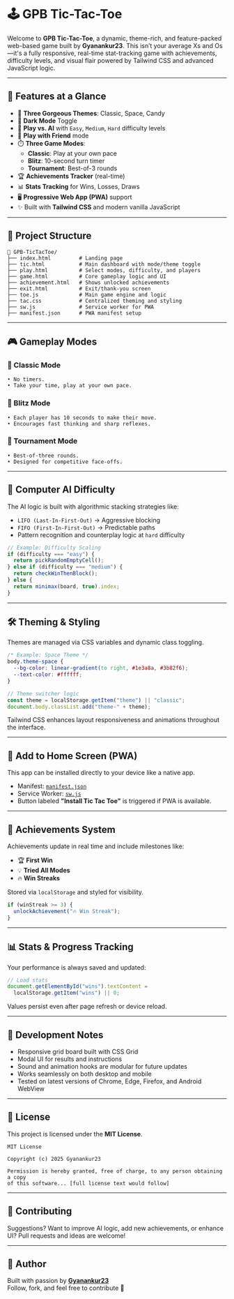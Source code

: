 # 🕹️ GPB Tic-Tac-Toe

Welcome to **GPB Tic-Tac-Toe**, a dynamic, theme-rich, and feature-packed web-based game built by **Gyanankur23**. This isn’t your average Xs and Os—it's a fully responsive, real-time stat-tracking game with achievements, difficulty levels, and visual flair powered by Tailwind CSS and advanced JavaScript logic.

---

## 🚀 Features at a Glance

- 🎨 **Three Gorgeous Themes**: Classic, Space, Candy
- 🌙 **Dark Mode** Toggle
- 🧠 **Play vs. AI** with `Easy`, `Medium`, `Hard` difficulty levels
- 🤝 **Play with Friend** mode
- ⏱️ **Three Game Modes**:
  - **Classic**: Play at your own pace
  - **Blitz**: 10-second turn timer
  - **Tournament**: Best-of-3 rounds
- 🏆 **Achievements Tracker** (real-time)
- 📊 **Stats Tracking** for Wins, Losses, Draws
- 🖥️ **Progressive Web App (PWA)** support
- ✨ Built with **Tailwind CSS** and modern vanilla JavaScript

---

## 📂 Project Structure

```
📁 GPB-TicTacToe/
├── index.html         # Landing page
├── tic.html           # Main dashboard with mode/theme toggle
├── play.html          # Select modes, difficulty, and players
├── game.html          # Core gameplay logic and UI
├── achievement.html   # Shows unlocked achievements
├── exit.html          # Exit/thank-you screen
├── toe.js             # Main game engine and logic
├── tac.css            # Centralized theming and styling
├── sw.js              # Service worker for PWA
├── manifest.json      # PWA manifest setup
```

---

## 🎮 Gameplay Modes

### 🔹 Classic Mode
```text
• No timers.
• Take your time, play at your own pace.
```

### 🔸 Blitz Mode
```text
• Each player has 10 seconds to make their move.
• Encourages fast thinking and sharp reflexes.
```

### 🏁 Tournament Mode
```text
• Best-of-three rounds.
• Designed for competitive face-offs.
```

---

## 🧠 Computer AI Difficulty

The AI logic is built with algorithmic stacking strategies like:

- `LIFO (Last-In-First-Out)` → Aggressive blocking
- `FIFO (First-In-First-Out)` → Predictable paths
- Pattern recognition and counterplay logic at `hard` difficulty

```js
// Example: Difficulty Scaling
if (difficulty === "easy") {
  return pickRandomEmptyCell();
} else if (difficulty === "medium") {
  return checkWinThenBlock();
} else {
  return minimax(board, true).index;
}
```

---

## 🛠️ Theming & Styling

Themes are managed via CSS variables and dynamic class toggling.

```css
/* Example: Space Theme */
body.theme-space {
  --bg-color: linear-gradient(to right, #1e3a8a, #3b82f6);
  --text-color: #ffffff;
}
```

```js
// Theme switcher logic
const theme = localStorage.getItem("theme") || "classic";
document.body.classList.add("theme-" + theme);
```

Tailwind CSS enhances layout responsiveness and animations throughout the interface.

---

## 📱 Add to Home Screen (PWA)

This app can be installed directly to your device like a native app.

- Manifest: [`manifest.json`](./manifest.json)
- Service Worker: [`sw.js`](./sw.js)
- Button labeled **"Install Tic Tac Toe"** is triggered if PWA is available.

---

## 🧩 Achievements System

Achievements update in real time and include milestones like:

- 🏆 **First Win**
- 💡 **Tried All Modes**
- 🔥 **Win Streaks**

Stored via `localStorage` and styled for visibility.

```js
if (winStreak >= 3) {
  unlockAchievement("🔥 Win Streak");
}
```

---

## 📊 Stats & Progress Tracking

Your performance is always saved and updated:

```js
// Load stats
document.getElementById("wins").textContent =
  localStorage.getItem("wins") || 0;
```

Values persist even after page refresh or device reload.

---

## 🧪 Development Notes

- Responsive grid board built with CSS Grid
- Modal UI for results and instructions
- Sound and animation hooks are modular for future updates
- Works seamlessly on both desktop and mobile
- Tested on latest versions of Chrome, Edge, Firefox, and Android WebView

---

## 📝 License

This project is licensed under the **MIT License**.

```
MIT License

Copyright (c) 2025 Gyanankur23

Permission is hereby granted, free of charge, to any person obtaining a copy
of this software... [full license text would follow]
```

---

## 🙌 Contributing

Suggestions? Want to improve AI logic, add new achievements, or enhance UI? Pull requests and ideas are welcome!

---

## 👋 Author

Built with passion by **[Gyanankur23](https://github.com/Gyanankur23)**  
Follow, fork, and feel free to contribute 🚀
